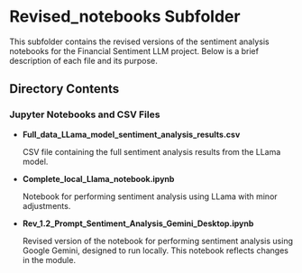 # Revised_notebooks Subfolder

This subfolder contains the revised versions of the sentiment analysis notebooks for the Financial Sentiment LLM project. Below is a brief description of each file and its purpose.

## Directory Contents

### Jupyter Notebooks and CSV Files
- **Full_data_LLama_model_sentiment_analysis_results.csv**

  CSV file containing the full sentiment analysis results from the LLama model.
  
  
- **Complete_local_Llama_notebook.ipynb**

  Notebook for performing sentiment analysis using LLama with minor adjustments.
  
- **Rev_1.2_Prompt_Sentiment_Analysis_Gemini_Desktop.ipynb**

  Revised version of the notebook for performing sentiment analysis using Google Gemini, designed to run locally. This notebook reflects changes in the module.
